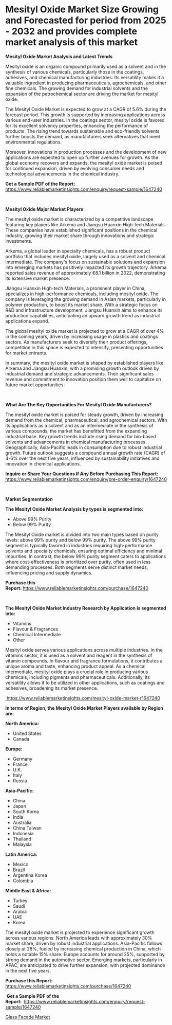 <p><h1>Mesityl Oxide Market Size Growing and Forecasted for period from 2025 - 2032 and provides complete market analysis of this market</h1></p><p><strong>Mesityl Oxide Market Analysis and Latest Trends</strong></p>
<p><p>Mesityl oxide is an organic compound primarily used as a solvent and in the synthesis of various chemicals, particularly those in the coatings, adhesives, and chemical manufacturing industries. Its versatility makes it a valuable ingredient in producing pharmaceuticals, agrochemicals, and other fine chemicals. The growing demand for industrial solvents and the expansion of the petrochemical sector are driving the market for mesityl oxide.</p><p>The Mesityl Oxide Market is expected to grow at a CAGR of 5.6% during the forecast period. This growth is supported by increasing applications across various end-user industries. In the coatings sector, mesityl oxide is favored for its excellent solvency properties, enhancing the performance of products. The rising trend towards sustainable and eco-friendly solvents further boosts the demand, as manufacturers seek alternatives that meet environmental regulations.</p><p>Moreover, innovations in production processes and the development of new applications are expected to open up further avenues for growth. As the global economy recovers and expands, the mesityl oxide market is poised for continued expansion, driven by evolving consumer needs and technological advancements in the chemical industry.</p></p>
<p><strong>Get a Sample PDF of the Report:&nbsp;</strong> <a href="https://www.reliablemarketinsights.com/enquiry/request-sample/1647240?utm_campaign=2185&utm_medium=2&utm_source=Github&utm_content=ia&utm_term=02042025&utm_id=mesityl-oxide">https://www.reliablemarketinsights.com/enquiry/request-sample/1647240</a></p>
<p>&nbsp;</p>
<p><strong>Mesityl Oxide Major Market Players</strong></p>
<p><p>The mesityl oxide market is characterized by a competitive landscape featuring key players like Arkema and Jiangsu Huanxin High-tech Materials. These companies have established significant positions in the chemical industry, growing their market share through innovations and strategic investments.</p><p>Arkema, a global leader in specialty chemicals, has a robust product portfolio that includes mesityl oxide, largely used as a solvent and chemical intermediate. The company's focus on sustainable solutions and expansion into emerging markets has positively impacted its growth trajectory. Arkema reported sales revenue of approximately €8.1 billion in 2022, demonstrating its extensive market presence.</p><p>Jiangsu Huanxin High-tech Materials, a prominent player in China, specializes in high-performance chemicals, including mesityl oxide. The company is leveraging the growing demand in Asian markets, particularly in polymer production, to boost its market share. With a strategic focus on R&D and infrastructure development, Jiangsu Huanxin aims to enhance its production capabilities, anticipating an upward growth trend as industrial applications expand.</p><p>The global mesityl oxide market is projected to grow at a CAGR of over 4% in the coming years, driven by increasing usage in plastics and coatings sectors. As manufacturers seek to diversify their product offerings, competition in this space is expected to intensify, presenting opportunities for market entrants.</p><p>In summary, the mesityl oxide market is shaped by established players like Arkema and Jiangsu Huanxin, with a promising growth outlook driven by industrial demand and strategic advancements. Their significant sales revenue and commitment to innovation position them well to capitalize on future market opportunities.</p></p>
<p>&nbsp;</p>
<p><strong>What Are The Key Opportunities For Mesityl Oxide Manufacturers?</strong></p>
<p><p>The mesityl oxide market is poised for steady growth, driven by increasing demand from the chemical, pharmaceutical, and agrochemical sectors. With its applications as a solvent and as an intermediate in the synthesis of various compounds, the market has benefitted from the expanding industrial base. Key growth trends include rising demand for bio-based solvents and advancements in chemical manufacturing processes. Geographically, Asia-Pacific leads in consumption due to robust industrial growth. Future outlook suggests a compound annual growth rate (CAGR) of 4-6% over the next five years, influenced by sustainability initiatives and innovation in chemical applications.</p></p>
<p><strong>Inquire or Share Your Questions If Any Before Purchasing This Report:</strong> <a href="https://www.reliablemarketinsights.com/enquiry/pre-order-enquiry/1647240?utm_campaign=2185&utm_medium=2&utm_source=Github&utm_content=ia&utm_term=02042025&utm_id=mesityl-oxide">https://www.reliablemarketinsights.com/enquiry/pre-order-enquiry/1647240</a></p>
<p>&nbsp;</p>
<p><strong>Market Segmentation</strong></p>
<p><strong>The Mesityl Oxide Market Analysis by types is segmented into:</strong></p>
<p><ul><li>Above 99% Purity</li><li>Below 99% Purity</li></ul></p>
<p><p>The Mesityl Oxide market is divided into two main types based on purity levels: above 99% purity and below 99% purity. The above 99% purity segment is typically favored in industries requiring high-performance solvents and specialty chemicals, ensuring optimal efficiency and minimal impurities. In contrast, the below 99% purity segment caters to applications where cost-effectiveness is prioritized over purity, often used in less demanding processes. Both segments serve distinct market needs, influencing pricing and supply dynamics.</p></p>
<p><strong>Purchase this Report:&nbsp;</strong><a href="https://www.reliablemarketinsights.com/purchase/1647240?utm_campaign=2185&utm_medium=2&utm_source=Github&utm_content=ia&utm_term=02042025&utm_id=mesityl-oxide">https://www.reliablemarketinsights.com/purchase/1647240</a></p>
<p>&nbsp;</p>
<p><strong>The Mesityl Oxide Market Industry Research by Application is segmented into:</strong></p>
<p><ul><li>Vitamins</li><li>Flavour & Fragrances</li><li>Chemical Intermediate</li><li>Other</li></ul></p>
<p><p>Mesityl oxide serves various applications across multiple industries. In the vitamins sector, it is used as a solvent and reagent in the synthesis of vitamin compounds. In flavour and fragrance formulations, it contributes a unique aroma and taste, enhancing product appeal. As a chemical intermediate, mesityl oxide plays a crucial role in producing various chemicals, including pigments and pharmaceuticals. Additionally, its versatility allows it to be utilized in other applications, such as coatings and adhesives, broadening its market presence.</p></p>
<p><a href="https://www.reliablemarketinsights.com/mesityl-oxide-market-r1647240?utm_campaign=2185&utm_medium=2&utm_source=Github&utm_content=ia&utm_term=02042025&utm_id=mesityl-oxide">&nbsp;https://www.reliablemarketinsights.com/mesityl-oxide-market-r1647240</a></p>
<p><strong>In terms of Region, the Mesityl Oxide Market Players available by Region are:</strong></p>
<p>
    <p> <strong> North America: </strong>
        <ul>
            <li>United States</li>
            <li>Canada</li>
        </ul>
        </p> 
    <p> <strong> Europe: </strong>
        <ul>
            <li>Germany</li>
            <li>France</li>
            <li>U.K.</li>
            <li>Italy</li>
            <li>Russia</li>
        </ul>
        </p> 
    <p> <strong> Asia-Pacific: </strong>
        <ul>
            <li>China</li>
            <li>Japan</li>
            <li>South Korea</li>
            <li>India</li>
            <li>Australia</li>
            <li>China Taiwan</li>
            <li>Indonesia</li>
            <li>Thailand</li>
            <li>Malaysia</li>
        </ul>
        </p> 
    <p> <strong> Latin America: </strong>
        <ul>
            <li>Mexico</li>
            <li>Brazil</li>
            <li>Argentina Korea</li>
            <li>Colombia</li>
        </ul>
        </p> 
    <p> <strong> Middle East & Africa: </strong>
        <ul>
            <li>Turkey</li>
            <li>Saudi</li>
            <li>Arabia</li>
            <li>UAE</li>
            <li>Korea</li>
        </ul>
    </p>
    </p>
<p><p>The mesityl oxide market is projected to experience significant growth across various regions. North America leads with approximately 30% market share, driven by robust industrial applications. Asia-Pacific follows closely at 28%, fueled by increasing chemical production in China, which holds a notable 15% share. Europe accounts for around 25%, supported by strong demand in the automotive sector. Emerging markets, particularly in APAC, are anticipated to drive further expansion, with projected dominance in the next five years.</p></p>
<p><strong>Purchase this Report: </strong><a href="https://www.reliablemarketinsights.com/purchase/1647240?utm_campaign=2185&utm_medium=2&utm_source=Github&utm_content=ia&utm_term=02042025&utm_id=mesityl-oxide">https://www.reliablemarketinsights.com/purchase/1647240</a></p>
<p>&nbsp;<strong>Get a Sample PDF of the Report:&nbsp;&nbsp;</strong><a href="https://www.reliablemarketinsights.com/enquiry/request-sample/1647240?utm_campaign=2185&utm_medium=2&utm_source=Github&utm_content=ia&utm_term=02042025&utm_id=mesityl-oxide">https://www.reliablemarketinsights.com/enquiry/request-sample/1647240</a></p>
<p><strong></strong></p>
<p><p><a href="https://github.com/arionmp/Market-Research-Report-List-5/blob/main/glass-facade-market.md?utm_campaign=2185&utm_medium=2&utm_source=Github&utm_content=ia&utm_term=02042025&utm_id=mesityl-oxide">Glass Facade Market</a></p></p>